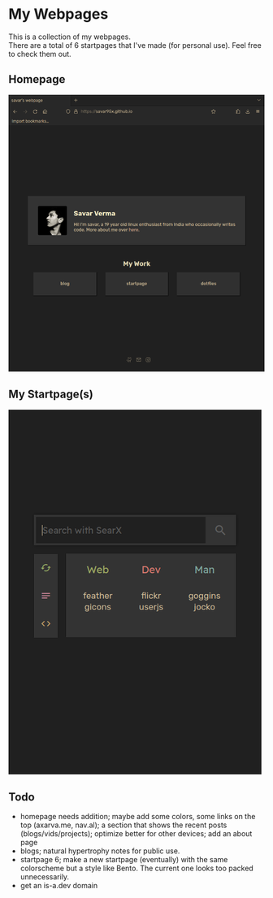 # My Webpages
This is a collection of my webpages.  
There are a total of 6 startpages that I've made (for personal use). Feel free to check them out.

## Homepage
![preview](.assets/home_3.png)
## My Startpage(s)
![6_1](.assets/6_1.png)

## Todo
- homepage needs addition; maybe add some colors, some links on the top (axarva.me, nav.al); a section that shows the recent posts (blogs/vids/projects); optimize better for other devices; add an about page
- blogs; natural hypertrophy notes for public use.
- startpage 6; make a new startpage (eventually) with the same colorscheme but a style like Bento. The current one looks too packed unnecessarily.
- get an is-a.dev domain
